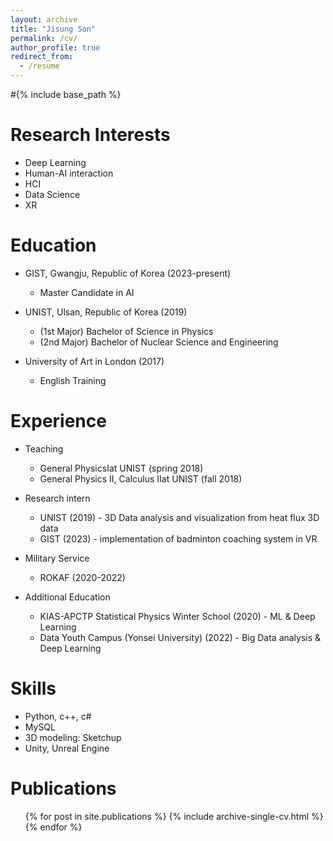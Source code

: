 ```yaml
---
layout: archive
title: "Jisung Son"
permalink: /cv/
author_profile: true
redirect_from:
  - /resume
---
```




#{% include base_path %}

Research Interests
======
* Deep Learning
* Human-AI interaction
* HCI
* Data Science
* XR

Education
======
* GIST, Gwangju, Republic of Korea (2023-present)
  * Master Candidate in AI

* UNIST, Ulsan, Republic of Korea (2019) 
  * (1st Major) Bachelor of Science in Physics
  * (2nd Major) Bachelor of Nuclear Science and Engineering

* University of Art in London (2017)
  * English Training


Experience
======
* Teaching
  * General PhysicsⅠat UNIST (spring 2018) 
  * General Physics Ⅱ, Calculus Ⅱat UNIST (fall 2018) 
 
* Research intern
  * UNIST (2019) - 3D Data analysis and visualization from heat flux 3D data
  * GIST (2023) - implementation of badminton coaching system in VR 

* Military Service
  * ROKAF (2020-2022)

* Additional Education
  * KIAS-APCTP Statistical Physics Winter School (2020) - ML & Deep Learning
  * Data Youth Campus (Yonsei University) (2022) - Big Data analysis & Deep Learning

Skills
======
* Python, c++, c# 
* MySQL
* 3D modeling: Sketchup
* Unity, Unreal Engine


Publications
======
  <ul>{% for post in site.publications %}
    {% include archive-single-cv.html %}
  {% endfor %}</ul>
  


